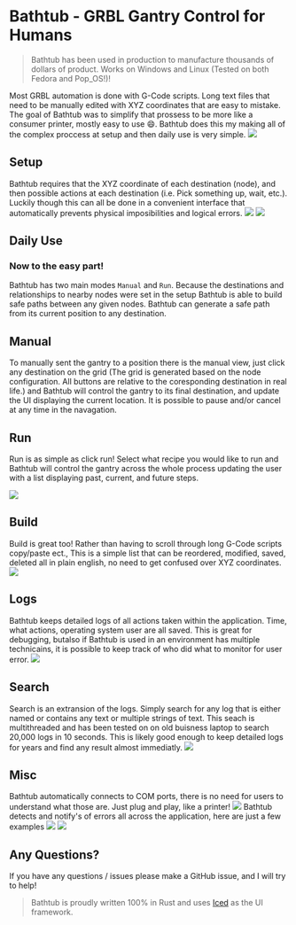 # Bathtub - GRBL Gantry Control for Humans
> Bathtub has been used in production to manufacture thousands of dollars of product.
> Works on Windows and Linux (Tested on both Fedora and Pop_OS!)!


Most GRBL automation is done with G-Code scripts. Long text files that need to be manually edited with XYZ coordinates that are easy to mistake.
The goal of Bathtub was to simplify that prossess to be more like a consumer printer, mostly easy to use :smile:.
Bathtub does this my making all of the complex proccess at setup and then daily use is very simple.
![](https://github.com/GCI-Global/bathtub/blob/readme_update/img/manual.png?raw=true)

## Setup
Bathtub requires that the XYZ coordinate of each destination (node), and then possible actions at each destination (i.e. Pick something up, wait, etc.).
Luckily though this can all be done in a convenient interface that automatically prevents physical imposibilities and logical errors.
![](https://github.com/GCI-Global/bathtub/blob/readme_update/img/nodes.png?raw=true)
![](https://github.com/GCI-Global/bathtub/blob/readme_update/img/actions.png?raw=true)

## Daily Use
### Now to the easy part!
Bathtub has two main modes `Manual` and `Run`. Because the destinations and relationships to nearby nodes were set in the setup Bathtub is able to
build safe paths between any given nodes. Bathtub can generate a safe path from its current position to any destination.

## Manual
To manually sent the gantry to a position there is the manual view, just click any destination on the grid (The grid is generated based on the node configuration. All buttons are relative to the coresponding destination in real life.) and Bathtub will control the gantry to its final destination, and update the UI displaying the current location. It is possible to pause and/or cancel at any time in the navagation.

## Run
Run is as simple as click run! Select what recipe you would like to run and Bathtub will control the gantry across the whole process updating the user with a list displaying past, current, and future steps.

![](https://github.com/GCI-Global/bathtub/blob/readme_update/img/run.png?raw=true)

## Build
Build is great too! Rather than having to scroll through long G-Code scripts copy/paste ect., This is a simple list that can be reordered, modified, saved, deleted all in plain english, no need to get confused over XYZ coordinates.
![](https://github.com/GCI-Global/bathtub/blob/readme_update/img/build.png?raw=true)

## Logs
Bathtub keeps detailed logs of all actions taken within the application. Time, what actions, operating system user are all saved. This is great for debugging, butalso if Bathtub is used in an environment has multiple technicains, it is possible to keep track of who did what to monitor for user error.
![](https://github.com/GCI-Global/bathtub/blob/readme_update/img/logs.png?raw=true)

## Search
Search is an extransion of the logs. Simply search for any log that is either named or contains any text or multiple strings of text. This seach is multithreaded and has been tested on on old buisness laptop to search 20,000 logs in 10 seconds. This is likely good enough to keep detailed logs for years and find any result almost immediatly.
![](https://github.com/GCI-Global/bathtub/blob/readme_update/img/search.png?raw=true)

## Misc
Bathtub automatically connects to COM ports, there is no need for users to understand what those are. Just plug and play, like a printer!
![](https://github.com/GCI-Global/bathtub/blob/readme_update/img/connect.png?raw=true)
Bathtub detects and notify's of errors all across the application, here are just a few examples
![](https://github.com/GCI-Global/bathtub/blob/readme_update/img/errors1.png?raw=true)
![](https://github.com/GCI-Global/bathtub/blob/readme_update/img/errors2.png?raw=true)


## Any Questions?
If you have any questions / issues please make a GitHub issue, and I will try to help!

> Bathtub is proudly written 100% in Rust and uses [Iced](https://github.com/hecrj/iced) as the UI framework.
